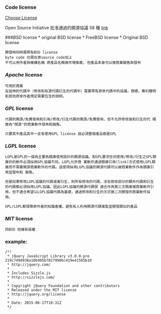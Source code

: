 ### Code license


[Choose License](http://choosealicense.com/)

Open Source Initiative 批准通過的開源協議 58 種 [link](http://www.opensource.org/licenses/alphabetical)

###*BSD* license
    * original BSD license
    * FreeBSD license
    * Original BSD license
  
    開發時同時需帶有BSD license 
    byte code 也需在原source code加上
    不可以用作者與機構名稱 原產品名稱做市場推廣, 但產品本身可以做商業銷售與發布
  
### *Apache* license
    可用於商業
    在延伸的代碼中（修改和有源代碼衍生的代碼中）需要帶有原來代碼中的協議，商標，專利聲明和其他原來作者規定需要包含的說明。
### *GPL* license
    代碼的開源/免費使用和引用/修改/衍生代碼的開源/免費使用，但不允許修改後和衍生的代 碼做為"閉源"的商業軟件發佈和銷售。

    只要其中產品其中一支有使用GPL license 就必須整個產品都是GPL
### *LGPL* license
    LGPL是GPL的一個為主要為類庫使用設計的開源協議。和GPL要求任何使用/修改/衍生之GPL類庫的的軟件必須採用GPL協議不同。LGPL允許商 業軟件通過類庫引用(link)方式使用LGPL類庫而不需要開源商業軟件的代碼。這使得採用LGPL協議的開源代碼可以被商業軟件作為類庫引用並發布和 銷售。

    但是如果修改LGPL協議的代碼或者衍生，則所有修改的代碼，涉及修改部分的額外代碼和衍生的代碼都必須採用LGPL協議。因此LGPL協議的開源代碼很 適合作為第三方類庫被商業軟件引用，但不適合希望以LGPL協議代碼為基礎，通過修改和衍生的方式做二次開發的商業軟件採用。

    GPL/LGPL都保障原作者的知識產權，避免有人利用開源代碼複製並開發類似的產品
### *MIT* license
    同BSD 但擁有版權
  
### example:

```
/*!
 * jQuery JavaScript Library v3.0.0-pre 219c7494938a10b985b7827990bc419e41585b10
 * http://jquery.com/
 *
 * Includes Sizzle.js
 * http://sizzlejs.com/
 *
 * Copyright jQuery Foundation and other contributors
 * Released under the MIT license
 * http://jquery.org/license
 *
 * Date: 2015-06-17T10:31Z
 */
```

